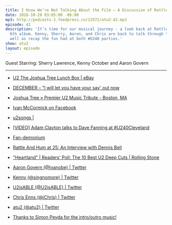 ```yaml
---
title: I Know We’re Not Talking About the Film — A Discussion of Rattle & Hum
date: 2016-10-20 03:05:00 -06:00
mp3: http://podcasts-1.feedpress.co/12572/atu2-42.mp3
episode: 42
description: 'It’s time for our musical journey - a look back at Rattle & Hum, U2’s
  6th album. Kenny, Sherry, Aaron, and Chris are back to talk through the album as
  well as recap the fun had at both #U240 parties.'
show: atu2
layout: episode
---
```


Guest Starring: Sherry Lawrence, Kenny October and Aaron Govern

***

* [U2 The Joshua Tree Lunch Box | eBay][1]

* [DECEMBER – "I will let you have your say' out now][2]

* [Joshua Tree » Premier U2 Music Tribute - Boston, MA][3]

* [Ivan McCormick on Facebook][4]

* [u2songs |][5]

* [[VIDEO] Adam Clayton talks to Dave Fanning at #U240Cleveland][6]

* [Fan-demonium][7]

* [Rattle And Hum at 25: An Interview with Dennis Bell][8]

* ["Heartland" | Readers' Poll: The 10 Best U2 Deep Cuts | Rolling Stone][9]

* [Aaron Govern (@Ivanobe) | Twitter][10]

* [Kenny (@singnomore) | Twitter][11]

* [U2isABLE (@U2isABLE) | Twitter][12]

* [Chris Enns (@iChris) | Twitter][13]

* [atu2 (@atu2) | Twitter][14]

* [Thanks to Simon Peyda for the intro/outro music!][15]

[1]: http://www.ebay.co.uk/itm/112000855438
[2]: https://december1985.wordpress.com/
[3]: http://joshuatreeband.com/
[4]: https://www.facebook.com/ivan.mccormick.3
[5]: http://www.u2songs.com/
[6]: http://www.atu2.com/news/video-adam-clayton-talks-to-dave-fanning-at-u240cleveland.html
[7]: http://www.atu2.com/news/fan-demonium.html
[8]: http://www.atu2.com/news/rattle-and-hum-at-25-an-interview-with-dennis-bell.html
[9]: http://www.rollingstone.com/music/lists/readers-poll-the-10-best-u2-deep-cuts-20140917/heartland-20140917
[10]: https://twitter.com/ivanobe
[11]: https://twitter.com/singnomore
[12]: https://twitter.com/u2isable
[13]: https://twitter.com/ichris
[14]: https://twitter.com/atu2
[15]: https://simonpeyda.wordpress.com/2016/04/06/how-to-dismantle-a-sirens-song-the-making-of-a-podcast-theme/
